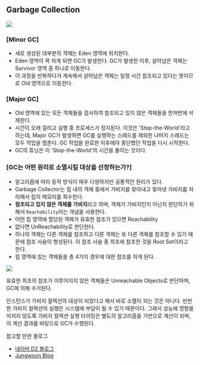 ## Garbage Collection

<img src = "https://user-images.githubusercontent.com/33534771/83469636-33049780-a4bb-11ea-8135-9bae85b79a10.png" />

### [Minor GC]

- 새로 생성된 대부분의 객체는 Eden 영역에 위치한다. 
- Eden 영역이 꽉 차게 되면 GC가 발생한다. GC가 발생한 이후, 살아남은 객체는 Survivor 영역 중 하나로 이동한다.
- 이 과정을 반복하다가 계속해서 살아남은 객체는 일정 시간 참조되고 있다는 뜻이므로 Old 영역으로 이동한다.



### [Major GC]

- Old 영역에 있는 모든 객체들을 검사하여 참조되고 있지 않은 객체들을 한꺼번에 삭제한다. 
- 시간이 오래 걸리고 실행 중 프로세스가 정지된다. 이것은 'Stop-the-World'라고 하는데, Major GC가 발생하면 GC를 실행하는 스레드를 제외한 나머지 스레드는 모두 작업을 멈춘다. GC 작업을 완료한 이후에야 중단했던 작업을 다시 시작한다.
- GC의 튜닝은 이 'Stop-the-World'의 시간을 줄이는 것이다. 



### [GC는 어떤 원리로 소멸시킬 대상을 선정하는가?]

- 알고리즘에 따라 동작 방식이 매우 다양하지만 공통적인 원리가 있다. 
- Garbage Collector는 힙 내의 객체 중에서 가비지를 찾아내고 찾아낸 가비지를 처리해서 힙의 메모리를 회수한다. 
- **참조되고 있지 않은 객체를 가비지**라고 하며, 객체가 가비지인지 아닌지 판단하기 위해서 `Reachability`라는 개념을 사용한다.
- 어떤 힙 영역에 할당된 객체가 유효한 참조가 있으면 Reachability
- 없다면  UnReachability로 판단한다.
- 하나의 객체는 다른 객체를 참조하고 다른 객체는 또 다른 객체를 참조할 수 있기 때문에 참조 사슬이 형성된다. 이 참조 사슬 중 최초에 참조한 것을 Root Set이라고 한다. 
- 힙 영역에 있는 객체들을 총 4가지 경우에 대한 참조를 하게 된다. 

<img src = "https://user-images.githubusercontent.com/33534771/83470789-0605b400-a4be-11ea-84e6-6044596242d3.png" />


유효한 최초의 참조가 이루어지지 않은 객체들은 Unreachable Objects로 판단하며, GC에 의해 수거된다. 



인스턴스가 가비지 컬렉션의 대상이 되었다고 해서 바로 소멸이 되는 것은 아니다. 빈번한 가비지 컬렉션의 실행은 시스템에 부담이 될 수 있기 때문이다. 그래서 성능에 영향을 미치지 않도록 가비지 컬렉션 실행 타이밍은 별도의 알고리즘을 기반으로 계산이 되며, 이 계산 결과를 바탕으로 GC가 수행된다.



참고할 만한 블로그

- [네이버 D2 블로그](https://d2.naver.com/helloworld/329631)
- [Jungwoon Blog](https://jungwoon.github.io/java,%20gc/2019/07/27/Garbage-Collection/)
